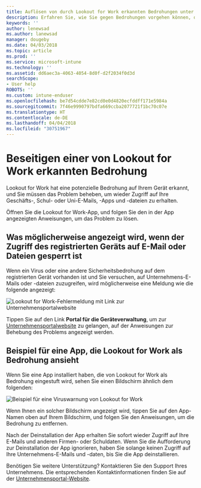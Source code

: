 ```yaml
---
title: Auflösen von durch Lookout for Work erkannten Bedrohungen unter iOS | Microsoft-Dokumentation
description: Erfahren Sie, wie Sie gegen Bedrohungen vorgehen können, die von Lookout for Work unter iOS erkannt wurden.
keywords: ''
author: lenewsad
ms.author: lanewsad
manager: dougeby
ms.date: 04/03/2018
ms.topic: article
ms.prod: ''
ms.service: microsoft-intune
ms.technology: ''
ms.assetid: dd6aec3a-4063-4054-8d0f-d2f2034f0d3d
searchScope:
- User help
ROBOTS: ''
ms.custom: intune-enduser
ms.openlocfilehash: be7d54cdde7e82cd0e0d4820ecfddff171e5984a
ms.sourcegitcommit: 7f46e9990797bdfa669ccba2077721f1bc70c07e
ms.translationtype: HT
ms.contentlocale: de-DE
ms.lasthandoff: 04/04/2018
ms.locfileid: "30751967"
---
```

# <a name="resolve-a-threat-found-by-lookout-for-work"></a>Beseitigen einer von Lookout for Work erkannten Bedrohung

Lookout for Work hat eine potenzielle Bedrohung auf Ihrem Gerät erkannt, und Sie müssen das Problem beheben, um wieder Zugriff auf Ihre Geschäfts-, Schul- oder Uni-E-Mails, -Apps und -dateien zu erhalten.

Öffnen Sie die Lookout for Work-App, und folgen Sie den in der App angezeigten Anweisungen, um das Problem zu lösen.

## <a name="what-you-might-see-if-your-enrolled-device-is-blocked-from-accessing-email-or-files"></a>Was möglicherweise angezeigt wird, wenn der Zugriff des registrierten Geräts auf E-Mail oder Dateien gesperrt ist

Wenn ein Virus oder eine andere Sicherheitsbedrohung auf dem registrierten Gerät vorhanden ist und Sie versuchen, auf Unternehmens-E-Mails oder -dateien zuzugreifen, wird möglicherweise eine Meldung wie die folgende angezeigt:

![Lookout for Work-Fehlermeldung mit Link zur Unternehmensportalwebsite](./media/mtd-go-to-device-management-portal-android.png)

Tippen Sie auf den Link **Portal für die Geräteverwaltung**, um zur [Unternehmensportalwebsite](https://portal.manage.microsoft.com#HelpDeskDialog) zu gelangen, auf der Anweisungen zur Behebung des Problems angezeigt werden.

## <a name="example-of-an-app-that-lookout-for-work-sees-as-a-threat"></a>Beispiel für eine App, die Lookout for Work als Bedrohung ansieht

Wenn Sie eine App installiert haben, die von Lookout for Work als Bedrohung eingestuft wird, sehen Sie einen Bildschirm ähnlich dem folgenden:

![Beispiel für eine Viruswarnung von Lookout for Work](./media/ios-lfw-threat-example.png)

Wenn Ihnen ein solcher Bildschirm angezeigt wird, tippen Sie auf den App-Namen oben auf Ihrem Bildschirm, und folgen Sie den Anweisungen, um die Bedrohung zu entfernen.

Nach der Deinstallation der App erhalten Sie sofort wieder Zugriff auf Ihre E-Mails und anderen Firmen- oder Schuldaten. Wenn Sie die Aufforderung zur Deinstallation der App ignorieren, haben Sie solange keinen Zugriff auf Ihre Unternehmens-E-Mails und -daten, bis Sie die App deinstallieren.

Benötigen Sie weitere Unterstützung? Kontaktieren Sie den Support Ihres Unternehmens. Die entsprechenden Kontaktinformationen finden Sie auf der [Unternehmensportal-Website](https://portal.manage.microsoft.com#HelpDeskDialog).

